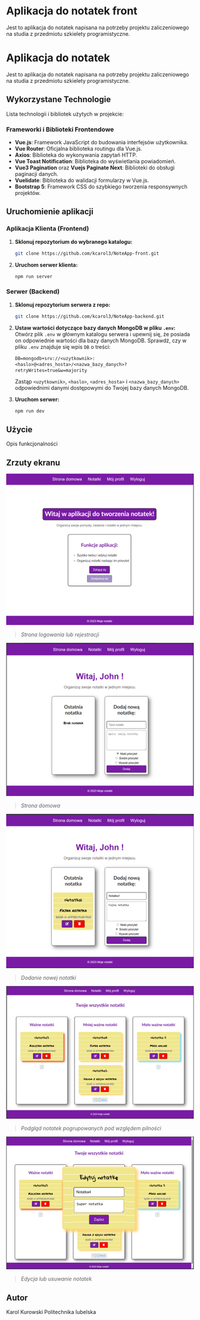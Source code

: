 # Aplikacja do notatek front

Jest to aplikacja do notatek napisana na potrzeby projektu zaliczeniowego na studia z przedmiotu szkielety programistyczne.

#  Aplikacja do notatek 

Jest to aplikacja do notatek napisana na potrzeby projektu zaliczeniowego na studia z przedmiotu szkielety programistyczne.

## Wykorzystane Technologie

Lista technologii i bibliotek użytych w projekcie:

### Frameworki i Biblioteki Frontendowe
- **Vue.js**: Framework JavaScript do budowania interfejsów użytkownika.
- **Vue Router**: Oficjalna biblioteka routingu dla Vue.js.
- **Axios**: Biblioteka do wykonywania zapytań HTTP.
- **Vue Toast Notification**: Biblioteka do wyświetlania powiadomień.
- **Vue3 Pagination** oraz **Vuejs Paginate Next**: Biblioteki do obsługi paginacji danych.
- **Vuelidate**: Biblioteka do walidacji formularzy w Vue.js.
- **Bootstrap 5**: Framework CSS do szybkiego tworzenia responsywnych projektów.

## Uruchomienie aplikacji

### Aplikacja Klienta (Frontend)
1. **Sklonuj repozytorium do wybranego katalogu:**
    ```bash
    git clone https://github.com/kcarol3/NoteApp-front.git
    ```

2. **Uruchom serwer klienta:**
    ```bash
    npm run server
    ```

### Serwer (Backend)
1. **Sklonuj repozytorium serwera z repo:**
    ```bash
    git clone https://github.com/kcarol3/NoteApp-backend.git
    ```
2. **Ustaw wartości dotyczące bazy danych MongoDB w pliku `.env`:**
    Otwórz plik `.env` w głównym katalogu serwera i upewnij się, że posiada on odpowiednie wartości dla bazy danych MongoDB. Sprawdź, czy w pliku `.env` znajduje się wpis `DB` o treści:
    ```
    DB=mongodb+srv://<uzytkownik>:<haslo>@<adres_hosta>/<nazwa_bazy_danych>?retryWrites=true&w=majority
    ```
    Zastąp `<uzytkownik>`, `<haslo>`, `<adres_hosta>` i `<nazwa_bazy_danych>` odpowiednimi danymi dostępowymi do Twojej bazy danych MongoDB.

3. **Uruchom serwer:**
    ```bash
    npm run dev
    ```

## Użycie

Opis funkcjonalności

## Zrzuty ekranu

![Opis obrazu](https://github.com/kcarol3/NoteApp-front/blob/master/screens/screen1.png)
> *Strona logowania lub rejestracji*



![Opis innego obrazu](https://github.com/kcarol3/NoteApp-front/blob/master/screens/screen2.png)
> *Strona domowa*


![Opis innego obrazu](https://github.com/kcarol3/NoteApp-front/blob/master/screens/screen3.png)
> *Dodanie nowej notatki*


![Opis innego obrazu](https://github.com/kcarol3/NoteApp-front/blob/master/screens/screen4.png)
> *Podgląd notatek pogrupowanych pod względem pilności*


![Opis innego obrazu](https://github.com/kcarol3/NoteApp-front/blob/master/screens/screen5.png)
> *Edycja lub usuwanie notatek*

## Autor

Karol Kurowski Politechnika lubelska



